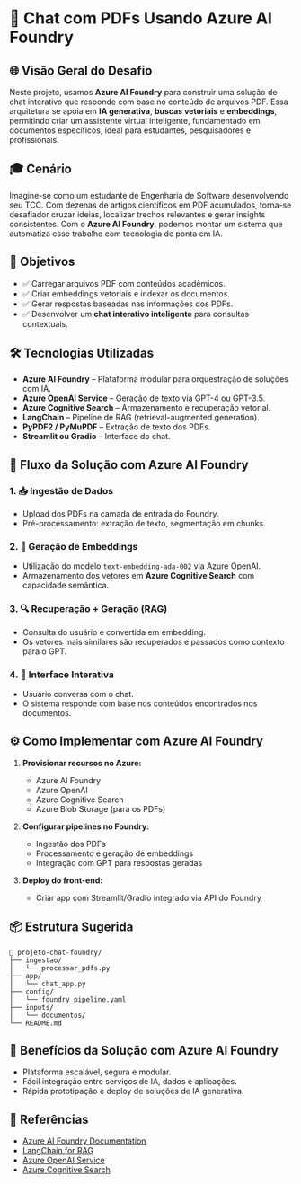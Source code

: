 # 🤖 Chat com PDFs Usando Azure AI Foundry

## 🌐 Visão Geral do Desafio

Neste projeto, usamos **Azure AI Foundry** para construir uma solução de chat interativo que responde com base no conteúdo de arquivos PDF. Essa arquitetura se apoia em **IA generativa**, **buscas vetoriais** e **embeddings**, permitindo criar um assistente virtual inteligente, fundamentado em documentos específicos, ideal para estudantes, pesquisadores e profissionais.

## 🎓 Cenário

Imagine-se como um estudante de Engenharia de Software desenvolvendo seu TCC. Com dezenas de artigos científicos em PDF acumulados, torna-se desafiador cruzar ideias, localizar trechos relevantes e gerar insights consistentes. Com o **Azure AI Foundry**, podemos montar um sistema que automatiza esse trabalho com tecnologia de ponta em IA.

## 🎯 Objetivos

- ✅ Carregar arquivos PDF com conteúdos acadêmicos.
- ✅ Criar embeddings vetoriais e indexar os documentos.
- ✅ Gerar respostas baseadas nas informações dos PDFs.
- ✅ Desenvolver um **chat interativo inteligente** para consultas contextuais.

## 🛠️ Tecnologias Utilizadas

- **Azure AI Foundry** – Plataforma modular para orquestração de soluções com IA.
- **Azure OpenAI Service** – Geração de texto via GPT-4 ou GPT-3.5.
- **Azure Cognitive Search** – Armazenamento e recuperação vetorial.
- **LangChain** – Pipeline de RAG (retrieval-augmented generation).
- **PyPDF2 / PyMuPDF** – Extração de texto dos PDFs.
- **Streamlit ou Gradio** – Interface do chat.

## 🔁 Fluxo da Solução com Azure AI Foundry

### 1. 📥 Ingestão de Dados
- Upload dos PDFs na camada de entrada do Foundry.
- Pré-processamento: extração de texto, segmentação em chunks.

### 2. 🧠 Geração de Embeddings
- Utilização do modelo `text-embedding-ada-002` via Azure OpenAI.
- Armazenamento dos vetores em **Azure Cognitive Search** com capacidade semântica.

### 3. 🔍 Recuperação + Geração (RAG)
- Consulta do usuário é convertida em embedding.
- Os vetores mais similares são recuperados e passados como contexto para o GPT.

### 4. 💬 Interface Interativa
- Usuário conversa com o chat.
- O sistema responde com base nos conteúdos encontrados nos documentos.

## ⚙️ Como Implementar com Azure AI Foundry

1. **Provisionar recursos no Azure:**
   - Azure AI Foundry
   - Azure OpenAI
   - Azure Cognitive Search
   - Azure Blob Storage (para os PDFs)

2. **Configurar pipelines no Foundry:**
   - Ingestão dos PDFs
   - Processamento e geração de embeddings
   - Integração com GPT para respostas geradas

3. **Deploy do front-end:**
   - Criar app com Streamlit/Gradio integrado via API do Foundry

## 📦 Estrutura Sugerida

```
📁 projeto-chat-foundry/
├── ingestao/
│   └── processar_pdfs.py
├── app/
│   └── chat_app.py
├── config/
│   └── foundry_pipeline.yaml
├── inputs/
│   └── documentos/
└── README.md
```

## 🚀 Benefícios da Solução com Azure AI Foundry

- Plataforma escalável, segura e modular.
- Fácil integração entre serviços de IA, dados e aplicações.
- Rápida prototipação e deploy de soluções de IA generativa.

## 📘 Referências

- [Azure AI Foundry Documentation](https://learn.microsoft.com/en-us/azure/ai-services/foundry/)
- [LangChain for RAG](https://docs.langchain.com/)
- [Azure OpenAI Service](https://learn.microsoft.com/en-us/azure/cognitive-services/openai/)
- [Azure Cognitive Search](https://learn.microsoft.com/en-us/azure/search/)
